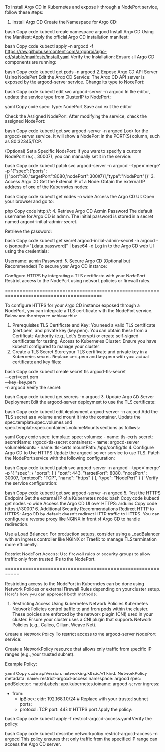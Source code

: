 To install Argo CD in Kubernetes and expose it through a NodePort service, follow these steps:

1. Install Argo CD
Create the Namespace for Argo CD:

bash
Copy code
kubectl create namespace argocd
Install Argo CD Using the Manifest: Apply the official Argo CD installation manifest:

bash
Copy code
kubectl apply -n argocd -f https://raw.githubusercontent.com/argoproj/argo-cd/stable/manifests/install.yaml
Verify the Installation: Ensure all Argo CD components are running:

bash
Copy code
kubectl get pods -n argocd
2. Expose Argo CD API Server Using NodePort
Edit the Argo CD Service: The Argo CD API server is exposed by the argocd-server service. Change its type to NodePort:

bash
Copy code
kubectl edit svc argocd-server -n argocd
In the editor, update the service type from ClusterIP to NodePort:

yaml
Copy code
spec:
  type: NodePort
Save and exit the editor.

Check the Assigned NodePort: After modifying the service, check the assigned NodePort:

bash
Copy code
kubectl get svc argocd-server -n argocd
Look for the argocd-server service. It will show a NodePort in the PORT(S) column, such as 80:32345/TCP.

(Optional) Set a Specific NodePort: If you want to specify a custom NodePort (e.g., 30007), you can manually set it in the service:

bash
Copy code
kubectl patch svc argocd-server -n argocd --type='merge' -p '{"spec":{"ports":[{"port":80,"targetPort":8080,"nodePort":30007}],"type":"NodePort"}}'
3. Access Argo CD
Get the External IP of a Node: Obtain the external IP address of one of the Kubernetes nodes:

bash
Copy code
kubectl get nodes -o wide
Access the Argo CD UI: Open your browser and go to:

php
Copy code
http://<NodeIP>:<NodePort>
4. Retrieve Argo CD Admin Password
The default username for Argo CD is admin. The initial password is stored in a secret named argocd-initial-admin-secret.

Retrieve the password:

bash
Copy code
kubectl get secret argocd-initial-admin-secret -n argocd -o jsonpath="{.data.password}" | base64 -d
Log in to the Argo CD web UI using the credentials:

Username: admin
Password: <retrieved-password>
5. Secure Argo CD (Optional but Recommended)
To secure your Argo CD instance:

Configure HTTPS by integrating a TLS certificate with your NodePort.
Restrict access to the NodePort using network policies or firewall rules.


========================================================================================


To configure HTTPS for your Argo CD instance exposed through a NodePort, you can integrate a TLS certificate with the NodePort service. Below are the steps to achieve this:

1. Prerequisites
TLS Certificate and Key: You need a valid TLS certificate (cert.pem) and private key (key.pem). You can obtain these from a Certificate Authority (e.g., Let's Encrypt) or create self-signed certificates for testing.
Access to Kubernetes Cluster: Ensure you have kubectl configured to manage your cluster.
2. Create a TLS Secret
Store your TLS certificate and private key in a Kubernetes secret. Replace cert.pem and key.pem with your actual certificate and key files:

bash
Copy code
kubectl create secret tls argocd-tls-secret \
  --cert=cert.pem \
  --key=key.pem \
  -n argocd
Verify the secret:

bash
Copy code
kubectl get secrets -n argocd
3. Update Argo CD Server Deployment
Edit the argocd-server deployment to use the TLS certificate:

bash
Copy code
kubectl edit deployment argocd-server -n argocd
Add the TLS secret as a volume and mount it into the container. Update the spec.template.spec.volumes and spec.template.spec.containers.volumeMounts sections as follows:

yaml
Copy code
spec:
  template:
    spec:
      volumes:
      - name: tls-certs
        secret:
          secretName: argocd-tls-secret
      containers:
      - name: argocd-server
        volumeMounts:
        - name: tls-certs
          mountPath: /app/config/tls
4. Configure Argo CD to Use HTTPS
Update the argocd-server service to use TLS. Patch the NodePort service with the following configuration:

bash
Copy code
kubectl patch svc argocd-server -n argocd --type='merge' -p '{
  "spec": {
    "ports": [
      {
        "port": 443,
        "targetPort": 8080,
        "nodePort": 30007,
        "protocol": "TCP",
        "name": "https"
      }
    ],
    "type": "NodePort"
  }
}'
Verify the service configuration:

bash
Copy code
kubectl get svc argocd-server -n argocd
5. Test the HTTPS Endpoint
Get the external IP of a Kubernetes node:
bash
Copy code
kubectl get nodes -o wide
Access the Argo CD UI over HTTPS:
arduino
Copy code
https://<NodeIP>:30007
6. Additional Security Recommendations
Redirect HTTP to HTTPS: Argo CD by default doesn’t redirect HTTP traffic to HTTPS. You can configure a reverse proxy like NGINX in front of Argo CD to handle redirection.

Use a Load Balancer: For production setups, consider using a LoadBalancer with an Ingress controller like NGINX or Traefik to manage TLS termination more efficiently.

Restrict NodePort Access: Use firewall rules or security groups to allow traffic only from trusted IPs to the NodePort.



===========================================================


Restricting access to the NodePort in Kubernetes can be done using Network Policies or external Firewall Rules depending on your cluster setup. Here's how you can approach both methods:

1. Restricting Access Using Kubernetes Network Policies
Kubernetes Network Policies control traffic to and from pods within the cluster. These policies are enforced by the network plugin (CNI) used in your cluster. Ensure your cluster uses a CNI plugin that supports Network Policies (e.g., Calico, Cilium, Weave Net).

Create a Network Policy
To restrict access to the argocd-server NodePort service:

Create a NetworkPolicy resource that allows only traffic from specific IP ranges (e.g., your trusted subnet).

Example Policy:

yaml
Copy code
apiVersion: networking.k8s.io/v1
kind: NetworkPolicy
metadata:
  name: restrict-argocd-access
  namespace: argocd
spec:
  podSelector:
    matchLabels:
      app.kubernetes.io/name: argocd-server
  ingress:
  - from:
    - ipBlock:
        cidr: 192.168.1.0/24  # Replace with your trusted subnet
    ports:
    - protocol: TCP
      port: 443  # HTTPS port
Apply the policy:

bash
Copy code
kubectl apply -f restrict-argocd-access.yaml
Verify the policy:

bash
Copy code
kubectl describe networkpolicy restrict-argocd-access -n argocd
This policy ensures that only traffic from the specified IP range can access the Argo CD server.
